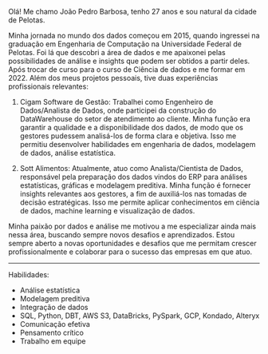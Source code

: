 Olá! Me chamo João Pedro Barbosa, tenho 27 anos e sou natural da cidade de Pelotas.

Minha jornada no mundo dos dados começou em 2015, quando ingressei na graduação em Engenharia de Computação na Universidade Federal de Pelotas. Foi lá que descobri a área de dados e me apaixonei pelas possibilidades de análise e insights que podem ser obtidos a partir deles. Após trocar de curso para o curso de Ciência de dados e me formar em 2022. Além dos meus projetos pessoais, tive duas experiências profissionais relevantes:

1. Cigam Software de Gestão: Trabalhei como Engenheiro de Dados/Analista de Dados, onde participei da construção do DataWarehouse do setor de atendimento ao cliente. Minha função era garantir a qualidade e a disponibilidade dos dados, de modo que os gestores pudessem analisá-los de forma clara e objetiva. Isso me permitiu desenvolver habilidades em engenharia de dados, modelagem de dados, análise estatística.

2. Sott Alimentos: Atualmente, atuo como Analista/Cientista de Dados, responsável pela preparação dos dados vindos do ERP para análises estatísticas, gráficas e modelagem preditiva. Minha função é fornecer insights relevantes aos gestores, a fim de auxiliá-los nas tomadas de decisão estratégicas. Isso me permite aplicar conhecimentos em ciência de dados, machine learning e visualização de dados.

Minha paixão por dados e análise me motivou a me especializar ainda mais nessa área, buscando sempre novos desafios e aprendizados. Estou sempre aberto a novas oportunidades e desafios que me permitam crescer profissionalmente e colaborar para o sucesso das empresas em que atuo.

---

Habilidades:
- Análise estatística
- Modelagem preditiva
- Integração de dados
- SQL, Python, DBT, AWS S3, DataBricks, PySpark, GCP, Kondado, Alteryx
- Comunicação efetiva
- Pensamento crítico
- Trabalho em equipe
